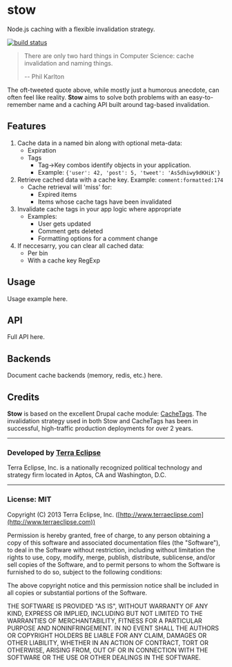 stow
====

Node.js caching with a flexible invalidation strategy.

[![build status](https://secure.travis-ci.org/cpsubrian/node-stow.png)](http://travis-ci.org/cpsubrian/node-stow)

> There are only two hard things in Computer Science: cache invalidation and naming things.
>
> -- Phil Karlton

The oft-tweeted quote above, while mostly just a humorous anecdote, can often
feel like reality. **Stow** aims to solve both problems with an easy-to-remember
name and a caching API built around tag-based invalidation.

Features
--------

1. Cache data in a named bin along with optional meta-data:
    - Expiration
    - Tags
        - Tag->Key combos identify objects in your application.
        - Example: `{'user': 42, 'post': 5, 'tweet': 'As5dhiwy9dKHiK'}`
2. Retrieve cached data with a cache key.  Example: `comment:formatted:174`
    - Cache retrieval will 'miss' for:
        - Expired items
        - Items whose cache tags have been invalidated
3. Invalidate cache tags in your app logic where appropriate
    - Examples:
        - User gets updated
        - Comment gets deleted
        - Formatting options for a comment change
4. If neccesarry, you can clear all cached data:
    - Per bin
    - With a cache key RegExp


Usage
-----

Usage example here.


API
---

Full API here.

Backends
--------

Document cache backends (memory, redis, etc.) here.

Credits
-------

**Stow** is based on the excellent Drupal cache module: [CacheTags](http://drupal.org/project/cachetags).
The invalidation strategy used in both Stow and CacheTags has been in successful,
high-traffic production deployments for over 2 years.

- - -

### Developed by [Terra Eclipse](http://www.terraeclipse.com)
Terra Eclipse, Inc. is a nationally recognized political technology and
strategy firm located in Aptos, CA and Washington, D.C.

- - -

### License: MIT
Copyright (C) 2013 Terra Eclipse, Inc. ([http://www.terraeclipse.com](http://www.terraeclipse.com))

Permission is hereby granted, free of charge, to any person obtaining a copy
of this software and associated documentation files (the &quot;Software&quot;), to deal
in the Software without restriction, including without limitation the rights
to use, copy, modify, merge, publish, distribute, sublicense, and/or sell
copies of the Software, and to permit persons to whom the Software is furnished
to do so, subject to the following conditions:

The above copyright notice and this permission notice shall be included in
all copies or substantial portions of the Software.

THE SOFTWARE IS PROVIDED &quot;AS IS&quot;, WITHOUT WARRANTY OF ANY KIND, EXPRESS OR
IMPLIED, INCLUDING BUT NOT LIMITED TO THE WARRANTIES OF MERCHANTABILITY,
FITNESS FOR A PARTICULAR PURPOSE AND NONINFRINGEMENT. IN NO EVENT SHALL THE
AUTHORS OR COPYRIGHT HOLDERS BE LIABLE FOR ANY CLAIM, DAMAGES OR OTHER
LIABILITY, WHETHER IN AN ACTION OF CONTRACT, TORT OR OTHERWISE, ARISING FROM,
OUT OF OR IN CONNECTION WITH THE SOFTWARE OR THE USE OR OTHER DEALINGS IN THE
SOFTWARE.
